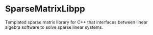 # SparseMatrixLibpp
Templated sparse matrix library for C++ that interfaces between linear algebra software to solve sparse linear systems.
